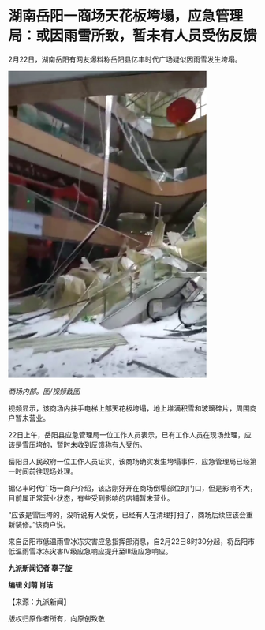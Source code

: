# 湖南岳阳一商场天花板垮塌，应急管理局：或因雨雪所致，暂未有人员受伤反馈

2月22日，湖南岳阳有网友爆料称岳阳县亿丰时代广场疑似因雨雪发生垮塌。

![bfd44f529654bdfe56697475cbedd37f.jpg](https://raw.githubusercontent.com/qqhsx/qqnews_image/main/2024/02/22/湖南岳阳一商场天花板垮塌，应急管理局：或因雨雪所致，暂未有人员受伤反馈/bfd44f529654bdfe56697475cbedd37f.jpg)

_商场内部。图/视频截图_

视频显示，该商场内扶手电梯上部天花板垮塌，地上堆满积雪和玻璃碎片，周围商户暂未营业。

22日上午，岳阳县应急管理局一位工作人员表示，已有工作人员在现场处理，应该是雪压垮的，暂时未收到反馈称有人受伤。

岳阳县人民政府一位工作人员证实，该商场确实发生垮塌事件，应急管理局已经第一时间前往现场处理。

据亿丰时代广场一商户介绍，该店刚好开在商场倒塌部位的门口，但是影响不大，目前属正常营业状态，有些受到影响的店铺暂未营业。

“应该是雪压垮的，没听说有人受伤，已经有人在清理打扫了，商场后续应该会重新装修。”该商户说。

来自岳阳市低温雨雪冰冻灾害应急指挥部消息，自2月22日8时30分起，将岳阳市低温雨雪冰冻灾害Ⅳ级应急响应提升至Ⅲ级应急响应。

**九派新闻记者 辜子旋**

**编辑 刘萌 肖洁**

【来源：九派新闻】

版权归原作者所有，向原创致敬

